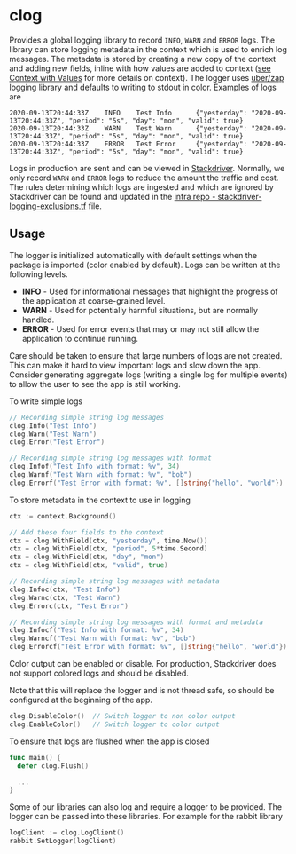 # clog

Provides a global logging library to record `INFO`, `WARN` and `ERROR` logs. The library can store logging metadata in the context which is used to enrich log messages. The metadata is stored by creating a new copy of the context and adding new fields, inline with how values are added to context ([see Context with Values](https://levelup.gitconnected.com/context-in-golang-98908f042a57) for more details on context). The logger uses [uber/zap](https://github.com/uber-go/zap) logging library and defaults to writing to stdout in color. Examples of logs are

```console
2020-09-13T20:44:33Z    INFO    Test Info      {"yesterday": "2020-09-13T20:44:33Z", "period": "5s", "day": "mon", "valid": true}
2020-09-13T20:44:33Z    WARN    Test Warn      {"yesterday": "2020-09-13T20:44:33Z", "period": "5s", "day": "mon", "valid": true}
2020-09-13T20:44:33Z    ERROR   Test Error     {"yesterday": "2020-09-13T20:44:33Z", "period": "5s", "day": "mon", "valid": true}
```

Logs in production are sent and can be viewed in [Stackdriver](https://console.cloud.google.com/logs/query?project=bugsnag-155907). Normally, we only record `WARN` and `ERROR` logs to reduce the amount the traffic and cost. The rules determining which logs are ingested and which are ignored by Stackdriver can be found and updated in the [infra repo - stackdriver-logging-exclusions.tf](https://github.com/bugsnag/infra/blob/master/terraform-gcp/stackdriver-logging-exclusions.tf) file.

## Usage 

The logger is initialized automatically with default settings when the package is imported (color enabled by default). Logs can be written at the following levels.

- **INFO** - Used for informational messages that highlight the progress of the application at coarse-grained level.
- **WARN** - Used for potentially harmful situations, but are normally handled.
- **ERROR** - Used for error events that may or may not still allow the application to continue running.

Care should be taken to ensure that large numbers of logs are not created. This can make it hard to view important logs and slow down the app. Consider generating aggregate logs (writing a single log for multiple events) to allow the user to see the app is still working.

To write simple logs

```go
// Recording simple string log messages
clog.Info("Test Info")
clog.Warn("Test Warn")
clog.Error("Test Error")

// Recording simple string log messages with format
clog.Infof("Test Info with format: %v", 34)
clog.Warnf("Test Warn with format: %v", "bob")
clog.Errorf("Test Error with format: %v", []string{"hello", "world"})
```

To store metadata in the context to use in logging
```go
ctx := context.Background()

// Add these four fields to the context
ctx = clog.WithField(ctx, "yesterday", time.Now())
ctx = clog.WithField(ctx, "period", 5*time.Second)
ctx = clog.WithField(ctx, "day", "mon")
ctx = clog.WithField(ctx, "valid", true)

// Recording simple string log messages with metadata
clog.Infoc(ctx, "Test Info")
clog.Warnc(ctx, "Test Warn")
clog.Errorc(ctx, "Test Error")

// Recording simple string log messages with format and metadata
clog.Infocf("Test Info with format: %v", 34)
clog.Warncf("Test Warn with format: %v", "bob")
clog.Errorcf("Test Error with format: %v", []string{"hello", "world"})
```

Color output can be enabled or disable. For production, Stackdriver does not support colored logs and should be disabled.

Note that this will replace the logger and is not thread safe, so should be configured at the beginning of the app.

```go
clog.DisableColor()  // Switch logger to non color output
clog.EnableColor()   // Switch logger to color output
```

To ensure that logs are flushed when the app is closed
```go
func main() {
  defer clog.Flush()

  ...
}
```

Some of our libraries can also log and require a logger to be provided. The logger can be passed into these libraries. For example for the rabbit library
```go
logClient := clog.LogClient()
rabbit.SetLogger(logClient)
```
